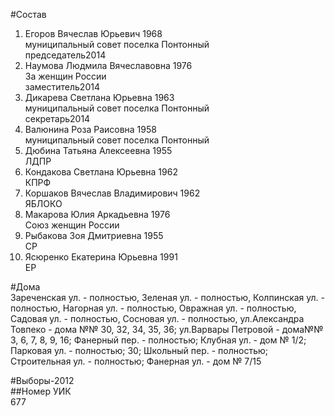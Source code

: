 #Состав  
1. Егоров Вячеслав Юрьевич 1968  
    муниципальный совет поселка Понтонный  
    председатель2014  
2. Наумова Людмила Вячеславовна 1976  
    За женщин России  
    заместитель2014  
3. Дикарева Светлана Юрьевна 1963  
    муниципальный совет поселка Понтонный  
    секретарь2014  
4. Валюнина Роза Раисовна 1958  
    муниципальный совет поселка Понтонный  
5. Дюбина Татьяна Алексеевна 1955  
    ЛДПР  
6. Кондакова Светлана Юрьевна 1962  
    КПРФ  
7. Коршаков Вячеслав Владимирович 1962  
    ЯБЛОКО  
8. Макарова Юлия Аркадьевна 1976  
    Союз женщин России  
9. Рыбакова Зоя Дмитриевна 1955  
    СР  
10. Ясюренко Екатерина Юрьевна 1991  
    ЕР  

#Дома  
Зареченская ул. - полностью, Зеленая ул. - полностью, Колпинская ул. - полностью, Нагорная ул. - полностью, Овражная ул. - полностью, Садовая ул. - полностью, Сосновая ул. - полностью, ул.Александра Товпеко - дома №№ 30, 32, 34, 35, 36; ул.Варвары Петровой - дома№№ 3, 6, 7, 8, 9, 16; Фанерный пер. - полностью; Клубная ул. - дом № 1/2; Парковая ул. - полностью; 30; Школьный пер. - полностью; Строительная ул. - полностью; Фанерная ул. - дом № 7/15  
  
#Выборы-2012  
##Номер УИК  
677  
